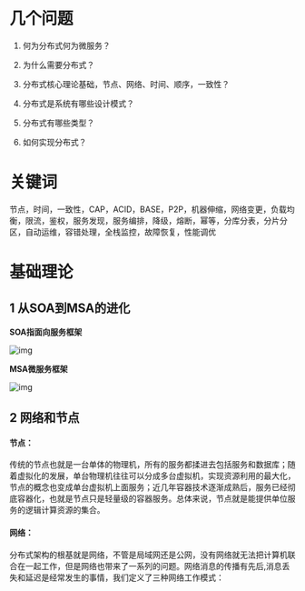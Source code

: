 # 几个问题

1. 何为分布式何为微服务？

2. 为什么需要分布式？

3. 分布式核心理论基础，节点、网络、时间、顺序，一致性？

4. 分布式是系统有哪些设计模式？

5. 分布式有哪些类型？

6. 如何实现分布式？

# 关键词

节点，时间，一致性，CAP，ACID，BASE，P2P，机器伸缩，网络变更，负载均衡，限流，鉴权，服务发现，服务编排，降级，熔断，幂等，分库分表，分片分区，自动运维，容错处理，全栈监控，故障恢复，性能调优

# 基础理论

## 1 从SOA到MSA的进化

**SOA指面向服务框架**

![img](http://ata2-img.cn-hangzhou.img-pub.aliyun-inc.com/ddc52ece0fc35c8b7f5231cfcbb70cac.png)

**MSA微服务框架**

![img](http://ata2-img.cn-hangzhou.img-pub.aliyun-inc.com/02749d7d54109be523a6204fd7657d7f.png)

## 2 网络和节点

#### **节点：**

传统的节点也就是一台单体的物理机，所有的服务都揉进去包括服务和数据库；随着虚拟化的发展，单台物理机往往可以分成多台虚拟机，实现资源利用的最大化，节点的概念也变成单台虚拟机上面服务；近几年容器技术逐渐成熟后，服务已经彻底容器化，也就是节点只是轻量级的容器服务。总体来说，节点就是能提供单位服务的逻辑计算资源的集合。

#### 网络：

分布式架构的根基就是网络，不管是局域网还是公网，没有网络就无法把计算机联合在一起工作，但是网络也带来了一系列的问题。网络消息的传播有先后,消息丢失和延迟是经常发生的事情，我们定义了三种网络工作模式：
